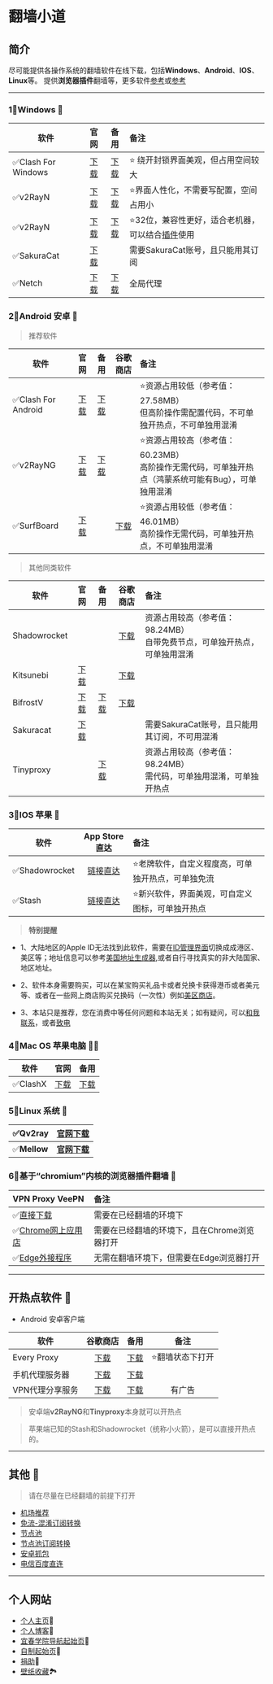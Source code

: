 # 翻墙小道
## 简介

尽可能提供各操作系统的翻墙软件在线下载，包括**Windows**、**Android**、**IOS**、**Linux**等。
提供**浏览器插件**翻墙等，更多软件[参考](https://itlanyan.com/v2ray-clients-download/)或[参考](https://www.v2ray.com/awesome/tools.html)
<!--[示范文件](https://wangcy.tk/wall/contact)-->

---

### 1⃣️**Windows** 🖥

| 软件 | 官网 | 备用 | 备注 |
| ----------------- | :-----------:|:-----------: |:-----------|
|✅Clash For Windows| [下载](https://github.com/Fndroid/clash_for_windows_pkg/releases)|[下载](https://d3.netfiles.pw/v2/windows/Clash.for.Windows.Setup.0.19.15.exe)|⭐ 绕开封锁界面美观，但占用空间较大
|✅v2RayN|[下载](https://github.com/2dust/v2rayN/releases)|[下载](https://d2.netfiles.pw/v2/windows/v2rayN-v5.9.zip)|⭐界面人性化，不需要写配置，空间占用小
|✅v2RayN|[下载](https://download.sakura-cat.club/directlink/1/v2rayN-v5.9.zip)|[下载](https://download.oneok.cloud/v2rayN-v5.9.zip)|⭐32位，兼容性更好，适合老机器，可以结合[插件](https://proxy-switchyomega.com/download/)使用
|✅SakuraCat|[下载](https://download.sakura-cat.club/directlink/1/SakuraCat.exe)| |需要SakuraCat账号，且只能用其订阅
|✅Netch|[下载](https://github.com/NetchX/Netch/releases) |[下载](https://d2.netfiles.pw/v2/windows/Netch-v1.9.2.7z)|全局代理

### 2⃣️**Android 安卓** 📲

> 推荐软件

| 软件 | 官网 | 备用 | 谷歌商店 | 备注 |
| --- |  :----: |  :---:  |  :---:  | :--- |
|✅Clash For  Android|[下载](https://github.com/Kr328/ClashForAndroid/releases)|[下载](https://d3.netfiles.pw/v2/android/ClashForAndroid-v2.5.4.apk)| |⭐资源占用较低（参考值：27.58MB）<br>但高阶操作需配置代码，不可单独开热点，不可单独用混淆
|✅v2RayNG|[下载](https://github.com/2dust/v2rayNG/releases)|[下载](https://d3.netfiles.pw/v2/android/v2rayNG-v1.7.3.apk)| |⭐资源占用较高（参考值：60.23MB）<br>高阶操作无需代码，可单独开热点（鸿蒙系统可能有Bug），可单独用混淆
|✅SurfBoard|[下载](https://apkpure.com/surfboard/com.getsurfboard)| |[下载](https://play.google.com/store/apps/details?id=com.getsurfboard&hl=zh_CN)|⭐资源占用较低（参考值：46.01MB）<br>高阶操作无需代码，可单独开热点，不可单独用混淆

> 其他同类软件

| 软件 | 官网 | 备用 | 谷歌商店 | 备注 |
| --- |  :----: |  :---:  |  :---:  | :--- |
|Shadowrocket| | |[下载](https://play.google.com/store/apps/details?id=com.v2cross.proxy)|资源占用较高（参考值：98.24MB）<br>自带免费节点，可单独开热点，可单独用混淆
|Kitsunebi|[下载](https://apkpure.com/kitsunebi/fun.kitsunebi.kitsunebi4android)| |[下载](https://play.google.com/store/apps/details?id=fun.kitsunebi.kitsunebi4android&hl=zh_CN)
|BifrostV|[下载](https://apkpure.com/cn/bifrostv/com.github.dawndiy.bifrostv)|[下载](https://github.com/wchenyi/wall/raw/gh-pages/%E5%AE%89%E5%8D%93/BifrostV.apk)|[下载](https://play.google.com/store/apps/details?id=com.github.dawndiy.bifrostv)
|Sakuracat|[下载](https://download.sakura-cat.club/directlink/1/SakuraCat-4.1.6-China.apk)| | |需要SakuraCat账号，且只能用其订阅，不可用混淆
|Tinyproxy| |[下载](https://github.com/wchenyi/wall/raw/gh-pages/%E5%AE%89%E5%8D%93/TinyProxy.apk)| |资源占用较高（参考值：98.24MB）<br>需代码，可单独用混淆，可单独开热点


### 3⃣️**IOS 苹果** 📱

| 软件 | App Store直达 | 备注
| --- | :---: | :--- 
|✅Shadowrocket|[链接直达](https://apps.apple.com/us/app/shadowrocket/id932747118?l=zh)|⭐老牌软件，自定义程度高，可单独开热点，可单独免流
|✅Stash|[链接直达](https://apps.apple.com/us/app/stash/id1596063349?l=zh)|⭐新兴软件，界面美观，可自定义图标，可单独开热点

> **特别提醒**

- 1、大陆地区的Apple ID无法找到此软件，需要在[ID管理界面](https://appleid.apple.com/#!&page=signin)切换成成港区、美区等；地址信息可以参考[美国地址生成器](https://mp.weixin.qq.com/s/vLXUSlLgiddAmNbcQk0tAg),或者自行寻找真实的非大陆国家、地区地址。
  
- 2、软件本身需要购买，可以在某宝购买礼品卡或者兑换卡获得港币或者美元等、或者在一些网上商店购买兑换码（一次性）例如[美区商店](https://ioskaka.com)。

- 3、本站只是推荐，您在消费中等任何问题和本站无关；如有疑问，可以[和我联系](mailto:1745470052@qq.com)，或者[致电](tel:17605786596)

### 4⃣️**Mac OS 苹果电脑** 👩‍💻

| 软件 |官网|备用
| --- | :----: | :---: 
|✅ClashX|[下载](https://https://github.com/yichengchen/clashX/releases)|[下载](https://d2.netfiles.pw/v2/macos/ClashX-Pro-v1.70.0.2.dmg)


### 5⃣️**Linux 系统** 🐧

|✅Qv2ray|[官网下载](https://github.com/Qv2ray/Qv2ray)
| --- | :---: 
|✅**Mellow**|**[官网下载](https://github.com/mellow-io/mellow)**

### 6⃣️**基于“chromium”内核的浏览器插件翻墙** 💾

|VPN Proxy VeePN|备注
| :--- | :--- 
|✅[直接下载](https://github.com/wchenyi/wall/raw/gh-pages/Win/VPN%20Proxy%20VeePN.zip)|需要在已经翻墙的环境下
|✅[Chrome网上应用店](https://chrome.google.com/webstore/detail/free-vpn-for-chrome-vpn-p/majdfhpaihoncoakbjgbdhglocklcgno?hl=zh-CN&utm_source=chrome-ntp-launcher)|需要在已经翻墙的环境下，且在Chrome浏览器打开
|✅[Edge外接程序](https://microsoftedge.microsoft.com/addons/detail/free-vpn-for-edge-vpn-p/panammoooggmlehahpcjckcncfeffcoi?hl=zh-CN)|无需在翻墙环境下，但需要在Edge浏览器打开

---

## 开热点软件 📶

- Android 安卓客户端

| 软件 | 谷歌商店 | 备用 | 备注 
| --- |  :----: |  :---:  |  :---: 
|Every Proxy|[下载](https://play.google.com/store/apps/details?id=com.gorillasoftware.everyproxy)|[下载](https://github.com/wchenyi/wall/raw/gh-pages/%E5%AE%89%E5%8D%93/every%20proxy.apk)|⭐翻墙状态下打开
|手机代理服务器|[下载](https://play.google.com/store/apps/details?id=cn.adonet.proxyevery)|[下载](https://github.com/wchenyi/wall/raw/gh-pages/%E5%AE%89%E5%8D%93/%E6%89%8B%E6%9C%BA%E4%BB%A3%E7%90%86%E6%9C%8D%E5%8A%A1%E5%99%A8.apk)
|VPN代理分享服务|[下载](https://play.google.com/store/apps/details?id=com.github.welldomax.proxyserver)|[下载](https://github.com/wchenyi/wall/raw/gh-pages/%E5%AE%89%E5%8D%93/VPN%E4%BB%A3%E7%90%86%E5%88%86%E4%BA%AB%E6%9C%8D%E5%8A%A1.apk)|有广告

> 安卓端**v2RayNG**和**Tinyproxy**本身就可以开热点

> 苹果端已知的Stash和Shadowrocket（统称小火箭），是可以直接开热点的。


---

## 其他 📜
> 请在尽量在已经翻墙的前提下打开

- [机场推荐](https://root-crown-817.notion.site/c69e47537e984c0dbb6baaf6b65ca73f)
- [免流-混淆订阅转换](https://zhuan.mlsao.xyz)
- [节点池](https://www.mattkaydiary.com/2021/02/5-free-subscribe-generator-tools-2021-site.html?m=1)
- [节点池订阅转换](https://ednovas.xyz/2021/01/15/freeproxies/#EdNovas的节点池)
- [安卓抓包](https://github.com/wchenyi/wall/raw/gh-pages/%E5%AE%89%E5%8D%93/HttpCanary_%E2%80%94_HTTP_Sniffer_Capture_Analysis_v3_3_5_apkpure_com.apk)
- [电信百度直连](https://github.com/wchenyi/wall/raw/gh-pages/%E5%AE%89%E5%8D%93/%E7%94%B5%E4%BF%A1%E7%99%BE%E5%BA%A6%E7%9B%B4%E8%BF%9E%E5%BD%A6%E7%A5%96%E5%B0%8F%E7%99%BD%E7%89%881.1.apk)

---

## 个人网站

- [个人主页](https://wangcy.tk)🤔
- [个人博客](https://blog.wangcy.tk)💬
- [宜春学院导航起始页](https://ycu.wangcy.cf)🔎
- [自制起始页](http://search.wangcy.cf)🤯
- [捐助](https://donate.wangcy.tk/)🤑
- [壁纸收藏](https://wangcy.tk/Wallpaper/index.html)🏞
